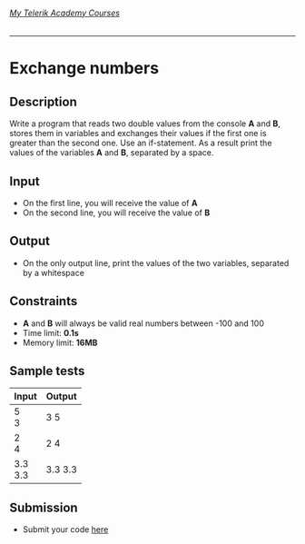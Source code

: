 ###### [My Telerik Academy Courses](https://github.com/nikolovdeyan/TelerikAcademy) 
-------------------------------------

Exchange numbers
========================

## Description
Write a program that reads two double values from the console **A** and **B**, stores them in variables and exchanges their values if the first one is greater than the second one. 
Use an if-statement. As a result print the values of the variables **A** and **B**, separated by a space.

## Input
- On the first line, you will receive the value of **A**
- On the second line, you will receive the value of **B**

## Output
- On the only output line, print the values of the two variables, separated by a whitespace

## Constraints
- **A** and **B** will always be valid real numbers between -100 and 100
- Time limit: **0.1s**
- Memory limit: **16MB**

## Sample tests

|      Input      |      Output     |
|-----------------|-----------------|
| 5<br/>3         | 3 5             |
| 2<br/>4         | 2 4             |
| 3.3<br/>3.3     | 3.3 3.3         |

## Submission
- Submit your code [here](http://bgcoder.com/Contests/Compete/Index/309#0)
